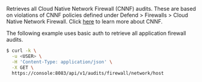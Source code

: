 Retrieves all Cloud Native Network Firewall (CNNF) audits. 
These are based on violations of CNNF policies defined under Defend > Firewalls > Cloud Native Network Firewall.
Click [here](https://docs.twistlock.com/docs/latest/firewalls/cnnf.html#overview) to learn more about CNNF.

The following example uses basic auth to retrieve all application firewall audits.

```bash
$ curl -k \
  -u <USER> \
  -H 'Content-Type: application/json' \
  -X GET \
  https://console:8083/api/v1/audits/firewall/network/host
```

